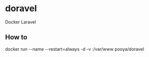 # doravel
Docker Laravel

## How to
docker run --name <Name> --restart=always -d -v <DataStorage>:/var/www pooya/doravel <Repo URL>
